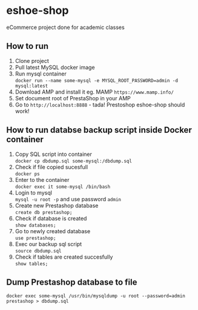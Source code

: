 # eshoe-shop
eCommerce project done for academic classes

## How to run
1. Clone project
2. Pull latest MySQL docker image
3. Run mysql container  
`docker run --name some-mysql -e MYSQL_ROOT_PASSWORD=admin -d mysql:latest`
1. Download AMP and install it eg. MAMP
`https://www.mamp.info/`
5. Set document root of PrestaShop in your AMP
6. Go to `http://localhost:8888` - tada! Prestoshop eshoe-shop should work!
## How to run databse backup script inside Docker container

1. Copy SQL script into container  
`docker cp dbdump.sql some-mysql:/dbdump.sql`  
2. Check if file copied sucesfull  
`docker ps`  
3. Enter to the container  
`docker exec it some-mysql /bin/bash`
4. Login to mysql  
`mysql -u root -p` and use password `admin`
5. Create new Prestashop database  
`create db prestashop;`
6. Check if database is created  
`show databases;`
7. Go to newly created database  
`use prestashop;`
8. Exec our backup sql script  
`source dbdump.sql`
9. Check if tables are created succesfully  
`show tables;`


## Dump Prestashop database to file
```
docker exec some-mysql /usr/bin/mysqldump -u root --password=admin prestashop > dbdump.sql
```